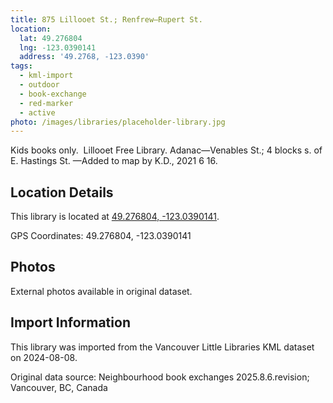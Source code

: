 ```yaml
---
title: 875 Lillooet St.; Renfrew—Rupert St.
location:
  lat: 49.276804
  lng: -123.0390141
  address: '49.2768, -123.0390'
tags:
  - kml-import
  - outdoor
  - book-exchange
  - red-marker
  - active
photo: /images/libraries/placeholder-library.jpg
---
```

Kids books only.  Lillooet Free Library.
Adanac—Venables St.; 
4 blocks s. of E. Hastings St.
—Added to map by K.D., 2021 6 16.

## Location Details

This library is located at [49.276804, -123.0390141](https://www.google.com/maps?q=49.276804,-123.0390141).

GPS Coordinates: 49.276804, -123.0390141

## Photos

External photos available in original dataset.

## Import Information

This library was imported from the Vancouver Little Libraries KML dataset on 2024-08-08.

Original data source: Neighbourhood book exchanges 2025.8.6.revision; Vancouver, BC, Canada
